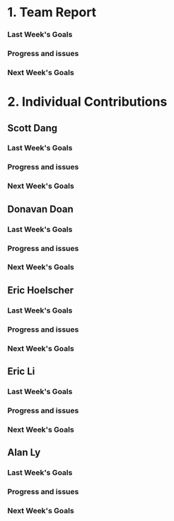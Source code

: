 # 1. Team Report
<status update for TA here>

<agenda for team meeting here>

### Last Week's Goals

### Progress and issues

### Next Week's Goals

# 2. Individual Contributions
## Scott Dang
### Last Week's Goals

### Progress and issues

### Next Week's Goals

## Donavan Doan
### Last Week's Goals

### Progress and issues

### Next Week's Goals

## Eric Hoelscher
### Last Week's Goals

### Progress and issues

### Next Week's Goals

## Eric Li
### Last Week's Goals

### Progress and issues

### Next Week's Goals

## Alan Ly
### Last Week's Goals

### Progress and issues

### Next Week's Goals

